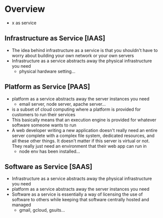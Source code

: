 # Overview
* x as service


## Infrastructure as Service [IAAS]
* The idea behind infrastructure as a service is that you shouldn't have to worry about building your own network or your own servers
* Infrastructure as a service abstracts away the physical infrastructure you need
  * physical hardware setting...


## Platform as Service [PAAS]
* platform as a service abstracts away the server instances you need
  * email server, node server, apache server...
*  is a subset of cloud computing where a platform is provided for customers to run their services
* This basically means that an execution engine is provided for whatever software someone wants to run
* A web developer writing a new application doesn't really need an entire server complete with a complex file system, dedicated resources, and all these other things.  It doesn't matter if this server is virtual or not. They really just need an environment that their web app can run in
  * node env has been installed...

## Software as Service [SAAS]
* Infrastructure as a service abstracts away the physical infrastructure you need
* platform as a service abstracts away the server instances you need
* Software as a service is essentially a way of licensing the use of software to others while keeping that software centrally hosted and managed
  * gmail, gcloud, gsuits...
